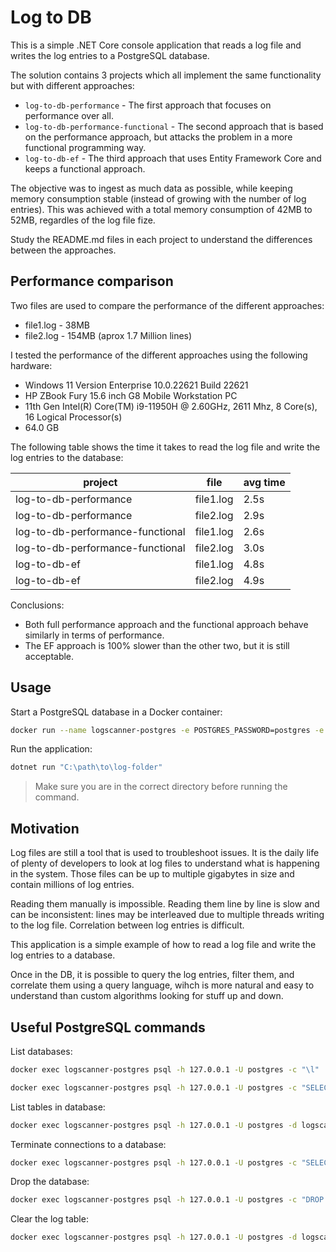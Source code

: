 # Log to DB
This is a simple .NET Core console application that reads a log file and writes the log entries to a PostgreSQL database.

The solution contains 3 projects which all implement the same functionality but with different approaches:
- `log-to-db-performance` - The first approach that focuses on performance over all.
- `log-to-db-performance-functional` - The second approach that is based on the performance approach, but attacks the problem in a more functional programming way.
- `log-to-db-ef` - The third approach that uses Entity Framework Core and keeps a functional approach.

The objective was to ingest as much data as possible, while keeping memory consumption stable (instead of growing with the number of log entries). This was achieved with a total memory consumption of 42MB to 52MB, regardles of the log file fize.

Study the README.md files in each project to understand the differences between the approaches.

## Performance comparison

Two files are used to compare the performance of the different approaches:
- file1.log - 38MB
- file2.log - 154MB (aprox 1.7 Million lines)

I tested the performance of the different approaches using the following hardware:
- Windows 11 Version Enterprise 10.0.22621 Build 22621
- HP ZBook Fury 15.6 inch G8 Mobile Workstation PC
- 11th Gen Intel(R) Core(TM) i9-11950H @ 2.60GHz, 2611 Mhz, 8 Core(s), 16 Logical Processor(s)
- 64.0 GB

The following table shows the time it takes to read the log file and write the log entries to the database:

| project                        | file     | avg time |
|--------------------------------|----------|----------|
| log-to-db-performance          | file1.log|  2.5s    |
| log-to-db-performance          | file2.log|  2.9s    |
| log-to-db-performance-functional| file1.log| 2.6s    |
| log-to-db-performance-functional| file2.log| 3.0s    |
| log-to-db-ef                   | file1.log|  4.8s    |
| log-to-db-ef                   | file2.log|  4.9s    |

Conclusions:
- Both full performance approach and the functional approach behave similarly in terms of performance.
- The EF approach is 100% slower than the other two, but it is still acceptable.

## Usage

Start a PostgreSQL database in a Docker container:

```bash
docker run --name logscanner-postgres -e POSTGRES_PASSWORD=postgres -e POSTGRES_USER=postgres -e POSTGRES_DB=logs -d -p 5432:5432 postgres
```

Run the application:

```bash
dotnet run "C:\path\to\log-folder"
```

> Make sure you are in the correct directory before running the command.

## Motivation
Log files are still a tool that is used to troubleshoot issues. It is the daily life of plenty of developers to look at log files to understand what is happening in the system. Those files can be up to multiple gigabytes in size and contain millions of log entries.

Reading them manually is impossible.
Reading them line by line is slow and can be inconsistent: lines may be interleaved due to multiple threads writing to the log file.
Correlation between log entries is difficult.

This application is a simple example of how to read a log file and write the log entries to a database.

Once in the DB, it is possible to query the log entries, filter them, and correlate them using a query language, wihch is more natural and easy to understand than custom algorithms looking for stuff up and down.


## Useful PostgreSQL commands

List databases:

```bash
docker exec logscanner-postgres psql -h 127.0.0.1 -U postgres -c "\l"

docker exec logscanner-postgres psql -h 127.0.0.1 -U postgres -c "SELECT datname FROM pg_database WHERE datistemplate = false;"
```

List tables in database:

```bash	
docker exec logscanner-postgres psql -h 127.0.0.1 -U postgres -d logscannerdotnet -c "SELECT schemaname, tablename FROM pg_tables WHERE schemaname NOT IN ('pg_catalog', 'information_schema');"
```

Terminate connections to a database:
```bash
docker exec logscanner-postgres psql -h 127.0.0.1 -U postgres -c "SELECT pg_terminate_backend(pg_stat_activity.pid) FROM pg_stat_activity WHERE datname = 'logscannerdotnet';"
```


Drop the database:
```bash
docker exec logscanner-postgres psql -h 127.0.0.1 -U postgres -c "DROP DATABASE logscannerdotnet;"
```

Clear the log table:
```bash
docker exec logscanner-postgres psql -h 127.0.0.1 -U postgres -d logscannerdotnet -c "DELETE FROM log;"
```
